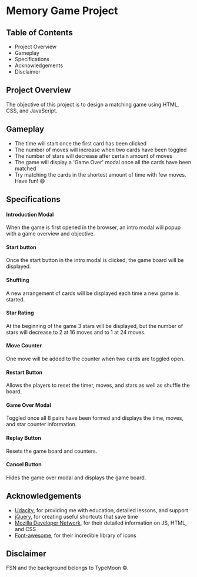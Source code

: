 # Memory Game Project
## Table of Contents
- Project Overview
- Gameplay
- Specifications
- Acknowledgements 
- Disclaimer


## Project Overview
The objective of this project is to design a matching game using HTML, CSS, and JavaScript. 

## Gameplay
- The time will start once the first card has been clicked
- The number of moves will increase when two cards have been toggled
- The number of stars will decrease after certain amount of moves
- The game will display a 'Game Over' modal once all the cards have been matched
- Try matching the cards in the shortest amount of time with few moves. Have fun! :smile:

## Specifications
#### Introduction Modal
When the game is first opened in the browser, an intro modal will popup with a game overview and objective.
#### Start button
Once the start button in the intro modal is clicked, the game board will be displayed.
#### Shuffling 
A new arrangement of cards will be displayed each time a new game is started.
#### Star Rating 
At the beginning of the game 3 stars will be displayed, but the number of stars will decrease to 2 at 16 moves and to 1 at 24 moves.
#### Move Counter
One move will be added to the counter when two cards are toggled open.
#### Restart Button 
Allows the players to reset the timer, moves, and stars as well as shuffle the board.
#### Game Over Modal
Toggled once all 8 pairs have been formed and displays the time, moves, and star counter information.
#### Replay Button
Resets the game board and counters.
#### Cancel Button
Hides the game over modal and displays the game board.

##  Acknowledgements 
- [Udacity](https://www.udacity.com/), for providing me with education, detailed lessons, and support
- [jQuery](https://jquery.com/), for creating useful shortcuts that save time
- [Mozilla Developer Network](https://developer.mozilla.org/en-US/docs/Web/JavaScript), for their detailed information on JS, HTML, and CSS
- [Font-awesome](https://fontawesome.com/icons?d=gallery), for their incredible library of icons

## Disclaimer
FSN and the background belongs to TypeMoon :copyright:.  


